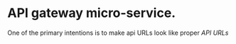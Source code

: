 # API gateway micro-service. 

One of the primary intentions is to make api URLs look like proper *API URLs*
